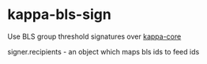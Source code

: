 # kappa-bls-sign

Use BLS group threshold signatures over [kappa-core](https://github.com/kappa-db/kappa-core)

signer.recipients - an object which maps bls ids to feed ids
